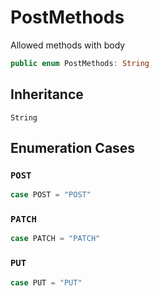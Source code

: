 # PostMethods

Allowed methods with body

``` swift
public enum PostMethods: String 
```

## Inheritance

`String`

## Enumeration Cases

### `POST`

``` swift
case POST = "POST"
```

### `PATCH`

``` swift
case PATCH = "PATCH"
```

### `PUT`

``` swift
case PUT = "PUT"
```
